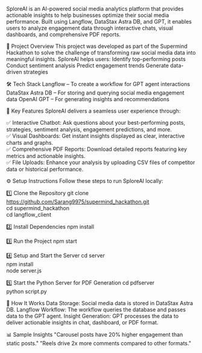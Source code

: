 SploreAI is an AI-powered social media analytics platform that provides actionable insights to help businesses optimize their social media performance. Built using Langflow, DataStax Astra DB, and GPT, it enables users to analyze engagement data through interactive chats, visual dashboards, and comprehensive PDF reports.

🚀 Project Overview
This project was developed as part of the Supermind Hackathon to solve the challenge of transforming raw social media data into meaningful insights. SploreAI helps users:
Identify top-performing posts
Conduct sentiment analysis
Predict engagement trends
Generate data-driven strategies

🛠️ Tech Stack
Langflow – To create a workflow for GPT agent interactions
DataStax Astra DB – For storing and querying social media engagement data
OpenAI GPT – For generating insights and recommendations

🧩 Key Features
SploreAI delivers a seamless user experience through:

✅ Interactive Chatbot: Ask questions about your best-performing posts, strategies, sentiment analysis, engagement predictions, and more.<br/>
✅ Visual Dashboards: Get instant insights displayed as clear, interactive charts and graphs.<br/>
✅ Comprehensive PDF Reports: Download detailed reports featuring key metrics and actionable insights.<br/>
✅ File Uploads: Enhance your analysis by uploading CSV files of competitor data or historical performance.<br/>

⚙️ Setup Instructions
Follow these steps to run SploreAI locally:

1️⃣ Clone the Repository
git clone https://github.com/Sarang9975/supermind_hackathon.git  
cd supermind_hackathon  
cd langflow_client

2️⃣ Install Dependencies
npm install  

3️⃣ Run the Project
npm start  

4️⃣ Setup and Start the Server
cd server  
npm install  
node server.js  

5️⃣ Start the Python Server for PDF Generation
cd pdfserver  
python script.py  

📄 How It Works
Data Storage: Social media data is stored in DataStax Astra DB.
Langflow Workflow: The workflow queries the database and passes data to the GPT agent.
Insight Generation: GPT processes the data to deliver actionable insights in chat, dashboard, or PDF format.

📊 Sample Insights
"Carousel posts have 20% higher engagement than static posts."
"Reels drive 2x more comments compared to other formats."


